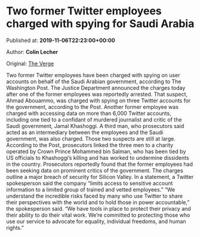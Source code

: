 
# Two former Twitter employees charged with spying for Saudi Arabia

Published at: **2019-11-06T22:23:00+00:00**

Author: **Colin Lecher**

Original: [The Verge](https://www.theverge.com/2019/11/6/20952335/twitter-employees-saudi-arabia-spying-arrests)

Two former Twitter employees have been charged with spying on user accounts on behalf of the Saudi Arabian government, according to The Washington Post.
The Justice Department announced the charges today after one of the former employees was reportedly arrested. That suspect, Ahmad Abouammo, was charged with spying on three Twitter accounts for the government, according to the Post.
Another former employee was charged with accessing data on more than 6,000 Twitter accounts, including one tied to a confidant of murdered journalist and critic of the Saudi government, Jamal Khashoggi. A third man, who prosecutors said acted as an intermediary between the employees and the Saudi government, was also charged. Those two suspects are still at large.
According to the Post, prosecutors linked the three men to a charity operated by Crown Prince Mohammed bin Salman, who has been tied by US officials to Khashoggi’s killing and has worked to undermine dissidents in the country. Prosecutors reportedly found that the former employees had been seeking data on prominent critics of the government.
The charges outline a major breach of security for Silicon Valley. In a statement, a Twitter spokesperson said the company “limits access to sensitive account information to a limited group of trained and vetted employees.”
“We understand the incredible risks faced by many who use Twitter to share their perspectives with the world and to hold those in power accountable,” the spokesperson said. “We have tools in place to protect their privacy and their ability to do their vital work. We’re committed to protecting those who use our service to advocate for equality, individual freedoms, and human rights.”

